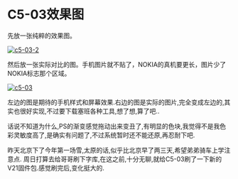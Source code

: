 # C5-03效果图

先放一张纯粹的效果图。 

[![c5-03-2](https://attachment.soulteary.com/2011/12/03/c5-03-2.jpg "c5-03-2")](https://attachment.soulteary.com/2011/12/03/c5-03-2.jpg) 

然后放一张实际对比的图。手机图片就不贴了，NOKIA的真机要更长，图片少了NOKIA标志那个区域。 

[![c5-03](https://attachment.soulteary.com/2011/12/03/c5-03.jpg "c5-03")](https://attachment.soulteary.com/2011/12/03/c5-03.jpg) 

左边的图是期待的手机样式和屏幕效果.右边的图是实际的图片,完全变成左边的,其实也很好实现,不过要下载塞班各种工具,想了想,算了吧.. 

话说不知道为什么,PS的渐变感觉拖动出来变丑了,有明显的色块,我觉得不是我色彩灵敏度高了,是确实有问题了,不过系统暂时还不能还原,再忍耐下吧. 

昨天北京下了今年第一场雪,太原的话,似乎比北京早了两三天,希望弟弟骑车上学注意点. 周日打算去给哥哥刷下字库,在这之前,十分无聊,就给C5-03刷了一下新的V21固件包.感觉刷完后,变化挺大的.

